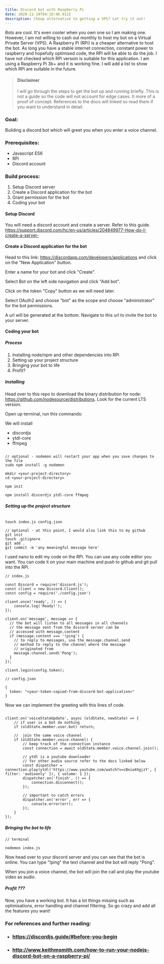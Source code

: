 ```yaml
---
title: Discord bot with Raspberry Pi
date: 2020-11-18T04:10:46.912Z
description: Cheap alternative to getting a VPS? Let try it out!
---
```

Bots are cool. It's even cooler when you own one so I am making one. However, I am not willing to cash out monthly to host my bot on a Virtual Private Server (VPS). A Raspberry Pi (RPi) is a cheaper alternative to host the bot. As long you have a stable internet connection, constant power to raspberry and hopefully optimised code, the RPi will be able to do the job. I have not checked which RPi versoin is suitable for this application. I am using a Raspberry Pi 3b+ and it is working fine. I will add a list to show which RPi are suitable in the future.

> #### Disclaimer
>
> I will go through the steps to get the bot up and running briefly. This is not a guide so the code will not account for edge cases. It more of a proof of concept. References to the docs will linked so read them if you want to understand in detail.

### Goal:

Building a discord bot which will greet you when you enter a voice channel.

### Prerequisites:

* Javascript ES6
* RPi
* Discord account

### Build process:

1. Setup Discord server
2. Create a Discord application for the bot
3. Grant permission for the bot
4. Coding your bot



#### Setup Discord

You will need a discord account and create a server. Refer to this guide. <https://support.discord.com/hc/en-us/articles/204849977-How-do-I-create-a-server->

#### Create a Discord application for the bot

Head to this link: <https://discordapp.com/developers/applications> and click on the "New Application" button.

Enter a name for your bot and click "Create".

Select Bot on the left side navigation and click "Add bot".

Click on the token "Copy" button as we will need later.

Select OAuth2 and choose "bot" as the scope and choose "administrator" for the bot permissions.

A url will be generated at the bottom. Navigate to this url to invite the bot to your server.

#### Coding your bot

##### Process

1. Installing node/npm and other dependencies into RPi
2. Setting up your project structure
3. Bringing your bot to life
4. Profit?

##### Installing

Head over to this repo to download the binary distribution for node: <https://github.com/nodesource/distributions>. Look for the current LTS version.

Open up terminal, run this commands:

We will install

* discordjs
* ytdl-core
* ffmpeg

```

// optional - nodemon will restart your app when you save changes to the file
sudo npm install -g nodemon

mkdir <your-project-directory>
cd <your-project-directory>

npm init

npm install discordjs ytdl-core ffmpeg

```

##### Setting up the project structure

```

touch index.js config.json

// optional - at this point, I would also link this to my github 
git init
touch .gitignore
git add .
git commit -m 'any meaningful message here'

```

I used nano to edit my code on the RPi. You can use any code editor you want. You can code it on your main machine and push to github and git pull into the RPi.

```
// index.js

const Discord = require('discord.js');
const client = new Discord.Client();
const config = require('./config.json')

client.once('ready', () => {
	console.log('Ready!');
});

client.on('message', message => {
  // the bot will listen to all messages in all channels
  // the message sent from the discord server can be
  // accessed with message.content
  if (message.content === '!ping') {
    // to reply to messages, use the message.channel.send
    // method to reply to the channel where the message 
    // originated from
    message.channel.send('Pong');
  }
});

client.login(config.token);

```

```
// config.json

{
  token: "<your-token-copied-from-discord-bot-application>"
}
```

Now we can implement the greeting with this lines of code.

```

client.on('voiceStateUpdate', async (oldState, newState) => {
	// if user is a bot do nothing
	if (oldState.member.user.bot) return;

	//  join the same voice channel
	if (oldState.member.voice.channel) {
        // keep track of the connection instance
		const connection = await oldState.member.voice.channel.join();

        // ytdl is a youtube downloader
        // for other audio source refer to the docs linked below
		const dispatcher = connection.play(ytdl('https://www.youtube.com/watch?v=cBnia4XgjzY', { filter: 'audioonly' }), { volume: 1 });
		dispatcher.on('finish', () => {
			connection.disconnect();
		});

        // important to catch errors
		dispatcher.on('error', err => {
			console.error(err);
		});
	}
});

```

##### Bringing the bot to life

```
// terminal

nodemon index.js

```

Now head over to your discord server and you can see that the bot is online. You can type "!ping" the text channel and the bot will reply "Pong".

When you join a voice channel, the bot will join the call and play the youtube video as audio.

##### Profit ???

Now, you have a working bot. It has a lot things missing such as optimisations, error handling and channel filtering. So go crazy and add all the features you want!

### For references and further reading:

* ### <https://discordjs.guide/#before-you-begin>
* ### <http://www.keithmsmith.com/how-to-run-your-nodejs-discord-bot-on-a-raspberry-pi/>